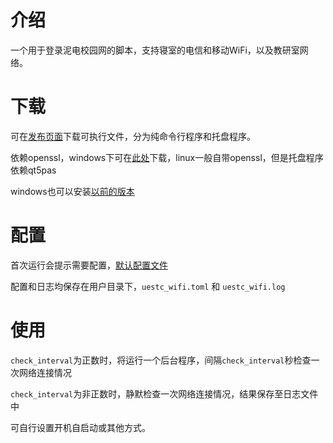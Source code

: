 # 介绍

一个用于登录泥电校园网的脚本，支持寝室的电信和移动WiFi，以及教研室网络。

# 下载

可在[发布页面](https://github.com/kewuaa/uestc_wifi_helper/releases)下载可执行文件，分为纯命令行程序和托盘程序。

依赖openssl，windows下可在[此处](https://indy.fulgan.com/SSL/)下载，linux一般自带openssl，但是托盘程序依赖qt5pas

windows也可以安装[以前的版本](https://github.com/kewuaa/uestc_wifi_helper/releases/tag/v0.3.1)

# 配置

首次运行会提示需要配置，[默认配置文件](./template.toml)

配置和日志均保存在用户目录下，`uestc_wifi.toml` 和 `uestc_wifi.log`

# 使用

`check_interval`为正数时，将运行一个后台程序，间隔`check_interval`秒检查一次网络连接情况

`check_interval`为非正数时，静默检查一次网络连接情况，结果保存至日志文件中

可自行设置开机自启动或其他方式。
